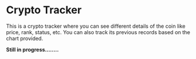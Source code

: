 # **Crypto Tracker**

This is a crypto tracker where you can see different details of the coin like price, rank, status, etc. You can also track its previous records based on the chart provided.

**Still in progress........**
